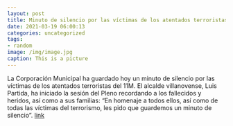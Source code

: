 ```yaml
---
layout: post
title: Minuto de silencio por las víctimas de los atentados terroristas del 11M
date: 2021-03-19 06:00:13
categories: uncategorized
tags:
- random
image: /img/image.jpg
caption: This is a picture
---
```

La Corporación Municipal ha guardado hoy un minuto de silencio por las víctimas de los atentados terroristas del 11M. El alcalde villanovense, Luis Partida, ha iniciado la sesión del Pleno recordando a los fallecidos y heridos, así como a sus familias: “En homenaje a todos ellos, así como de todas las víctimas del terrorismo, les pido que guardemos un minuto de silencio”. [link](https://www.ayto-villacanada.es/tu-ayuntamiento/minuto-de-silencio-por-las-victimas-de-los-atentados-terroristas-del-11m/)
